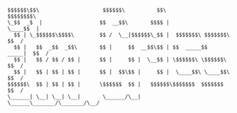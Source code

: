 ```
$$$$$$\$$\                    $$$$$$\          $$\                    $$$$$$$$\ 
\_$$  _$  |                  $$  __$$\       $$$$ |                   \____$$  |
  $$ | \_$$$$$$\$$$$\        $$ /  \__|$$$$$$\_$$ |  $$$$$$$\ $$$$$$$\    $$  / 
  $$ |   $$  _$$  _$$\       $$ |     $$  __$$\$$ | $$  _____$$  _____|  $$  /  
  $$ |   $$ / $$ / $$ |      $$ |     $$ |  \__$$ | \$$$$$$\ \$$$$$$\   $$  /   
  $$ |   $$ | $$ | $$ |      $$ |  $$\$$ |     $$ |  \____$$\ \____$$\ $$  /    
$$$$$$\  $$ | $$ | $$ |      \$$$$$$  $$ |   $$$$$$\$$$$$$$  $$$$$$$  $$  /     
\______| \__| \__| \__|       \______/\__|   \______\_______/\_______/\__/      
                                                                                                                                                                                                                                   
```
<!--
**Cr1ss7/Cr1ss7** is a ✨ _special_ ✨ repository because its `README.md` (this file) appears on your GitHub profile.

Here are some ideas to get you started:

- 🔭 I’m currently working on ...
- 🌱 I’m currently learning ...
- 👯 I’m looking to collaborate on ...
- 🤔 I’m looking for help with ...
- 💬 Ask me about ...
- 📫 How to reach me: ...
- 😄 Pronouns: ...
- ⚡ Fun fact: ...
-->
